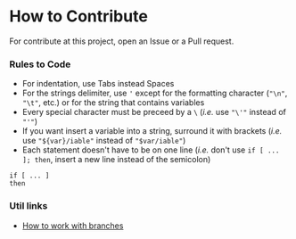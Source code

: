# How to Contribute
For contribute at this project, open an Issue or a Pull request.

### Rules to Code

* For indentation, use Tabs instead Spaces
* For the strings delimiter, use `'` except for the formatting character (`"\n"`, `"\t"`, etc.) or for the string that contains variables
* Every special character must be preceed by a `\` (_i.e._ use `"\'"` instead of `"'"`)
* If you want insert a variable into a string, surround it with brackets (_i.e._ use `"${var}/iable"` instead of `"$var/iable"`)
* Each statement doesn't have to be on one line (_i.e._ don't use `if [ ... ]; then`, insert a new line instead of the semicolon)
```
if [ ... ]
then
```

### Util links

* [How to work with branches](https://www.robinwieruch.de/git-team-workflow)
